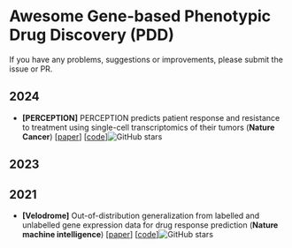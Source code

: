# Awesome Gene-based Phenotypic Drug Discovery (PDD)

If you have any problems, suggestions or improvements, please submit the issue or PR.

## 2024
- <a name=""></a>**[PERCEPTION]** PERCEPTION predicts patient response and resistance to treatment using single-cell transcriptomics of their tumors (**Nature Cancer**) [[paper](https://www.nature.com/articles/s43018-024-00756-7)] [[code](https://github.com/ruppinlab/PERCEPTION)]![GitHub stars](https://img.shields.io/github/stars/ruppinlab/PERCEPTION.svg?logo=github&label=Stars)

## 2023

## 2021
- <a name=""></a>**[Velodrome]** Out-of-distribution generalization from labelled and unlabelled gene expression data for drug response prediction (**Nature machine intelligence**) [[paper](https://www.nature.com/articles/s43018-024-00756-7)] [[code](https://github.com/hosseinshn/Velodrome)]![GitHub stars](https://img.shields.io/github/stars/hosseinshn/Velodrome.svg?logo=github&label=Stars)
